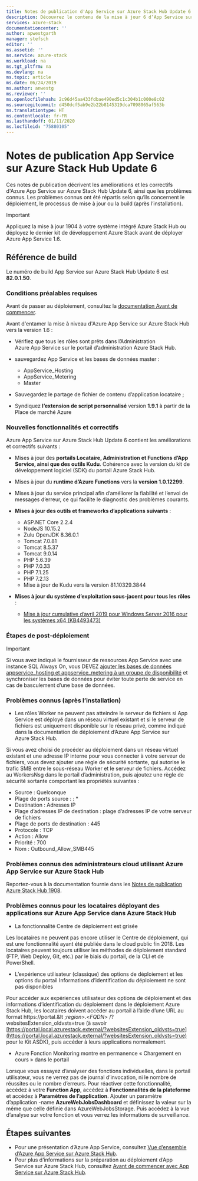 ```yaml
---
title: Notes de publication d'App Service sur Azure Stack Hub Update 6 | Microsoft Docs
description: Découvrez le contenu de la mise à jour 6 d’App Service sur Azure Stack Hub, les problèmes connus et où la télécharger.
services: azure-stack
documentationcenter: ''
author: apwestgarth
manager: stefsch
editor: ''
ms.assetid: ''
ms.service: azure-stack
ms.workload: na
ms.tgt_pltfrm: na
ms.devlang: na
ms.topic: article
ms.date: 06/24/2019
ms.author: anwestg
ms.reviewer: ''
ms.openlocfilehash: 2c96d45aa433fdbae490ed5c1c304b1c000e8c02
ms.sourcegitcommit: d450dcf5ab9e2b22b8145319dca7098065af563b
ms.translationtype: HT
ms.contentlocale: fr-FR
ms.lasthandoff: 01/11/2020
ms.locfileid: "75880105"
---
```

# <a name="app-service-on-azure-stack-hub-update-6-release-notes"></a>Notes de publication App Service sur Azure Stack Hub Update 6

Ces notes de publication décrivent les améliorations et les correctifs d'Azure App Service sur Azure Stack Hub Update 6, ainsi que les problèmes connus. Les problèmes connus ont été répartis selon qu’ils concernent le déploiement, le processus de mise à jour ou la build (après l’installation).

> [!IMPORTANT]
> Appliquez la mise à jour 1904 à votre système intégré Azure Stack Hub ou déployez le dernier kit de développement Azure Stack avant de déployer Azure App Service 1.6.


## <a name="build-reference"></a>Référence de build

Le numéro de build App Service sur Azure Stack Hub Update 6 est **82.0.1.50**.

### <a name="prerequisites"></a>Conditions préalables requises

Avant de passer au déploiement, consultez la [documentation Avant de commencer](azure-stack-app-service-before-you-get-started.md).

Avant d'entamer la mise à niveau d'Azure App Service sur Azure Stack Hub vers la version 1.6 :

- Vérifiez que tous les rôles sont prêts dans l’Administration Azure App Service sur le portail d’administration Azure Stack Hub.

- sauvegardez App Service et les bases de données master :
  - AppService_Hosting
  - AppService_Metering
  - Master

- Sauvegardez le partage de fichier de contenu d’application locataire ;

- Syndiquez **l’extension de script personnalisé** version **1.9.1** à partir de la Place de marché Azure

### <a name="new-features-and-fixes"></a>Nouvelles fonctionnalités et correctifs

Azure App Service sur Azure Stack Hub Update 6 contient les améliorations et correctifs suivants :

- Mises à jour des **portails Locataire, Administration et Functions d’App Service, ainsi que des outils Kudu**. Cohérence avec la version du kit de développement logiciel (SDK) du portail Azure Stack Hub.

- Mises à jour du **runtime d’Azure Functions** vers la **version 1.0.12299**.

- Mises à jour du service principal afin d’améliorer la fiabilité et l’envoi de messages d’erreur, ce qui facilite le diagnostic des problèmes courants.

- **Mises à jour des outils et frameworks d’applications suivants** :
  - ASP.NET Core 2.2.4
  - NodeJS 10.15.2
  - Zulu OpenJDK 8.36.0.1
  - Tomcat 7.0.81
  - Tomcat 8.5.37
  - Tomcat 9.0.14
  - PHP 5.6.39
  - PHP 7.0.33
  - PHP 7.1.25
  - PHP 7.2.13
  - Mise à jour de Kudu vers la version 81.10329.3844

- **Mises à jour du système d’exploitation sous-jacent pour tous les rôles** :
  - [Mise à jour cumulative d’avril 2019 pour Windows Server 2016 pour les systèmes x64 (KB4493473)](https://support.microsoft.com/help/4493473/windows-10-update-kb4493473)

### <a name="post-deployment-steps"></a>Étapes de post-déploiement

> [!IMPORTANT]
> Si vous avez indiqué le fournisseur de ressources App Service avec une instance SQL Always On, vous DEVEZ [ajouter les bases de données appservice_hosting et appservice_metering à un groupe de disponibilité](https://docs.microsoft.com/sql/database-engine/availability-groups/windows/availability-group-add-a-database) et synchroniser les bases de données pour éviter toute perte de service en cas de basculement d’une base de données.

### <a name="known-issues-post-installation"></a>Problèmes connus (après l’installation)

- Les rôles Worker ne peuvent pas atteindre le serveur de fichiers si App Service est déployé dans un réseau virtuel existant et si le serveur de fichiers est uniquement disponible sur le réseau privé, comme indiqué dans la documentation de déploiement d’Azure App Service sur Azure Stack Hub.

Si vous avez choisi de procéder au déploiement dans un réseau virtuel existant et une adresse IP interne pour vous connecter à votre serveur de fichiers, vous devez ajouter une règle de sécurité sortante, qui autorise le trafic SMB entre le sous-réseau Worker et le serveur de fichiers. Accédez au WorkersNsg dans le portail d’administration, puis ajoutez une règle de sécurité sortante comportant les propriétés suivantes :
 * Source : Quelconque
 * Plage de ports source : : *
 * Destination : Adresses IP
 * Plage d’adresses IP de destination : plage d’adresses IP de votre serveur de fichiers
 * Plage de ports de destination : 445
 * Protocole : TCP
 * Action : Allow
 * Priorité : 700
 * Nom : Outbound_Allow_SMB445

### <a name="known-issues-for-cloud-admins-operating-azure-app-service-on-azure-stack-hub"></a>Problèmes connus des administrateurs cloud utilisant Azure App Service sur Azure Stack Hub

Reportez-vous à la documentation fournie dans les [Notes de publication Azure Stack Hub 1908](/azure-stack/operator/release-notes?view=azs-1908).

### <a name="known-issues-for-tenants-deploying-applications-on-azure-app-service-on-azure-stack-hub"></a>Problèmes connus pour les locataires déployant des applications sur Azure App Service dans Azure Stack Hub

- La fonctionnalité Centre de déploiement est grisée

Les locataires ne peuvent pas encore utiliser le Centre de déploiement, qui est une fonctionnalité ayant été publiée dans le cloud public fin 2018.  Les locataires peuvent toujours utiliser les méthodes de déploiement standard (FTP, Web Deploy, Git, etc.) par le biais du portail, de la CLI et de PowerShell.

- L’expérience utilisateur (classique) des options de déploiement et les options du portail Informations d’identification du déploiement ne sont pas disponibles

Pour accéder aux expériences utilisateur des options de déploiement et des informations d’identification du déploiement dans le déploiement Azure Stack Hub, les locataires doivent accéder au portail à l’aide d’une URL au format https://portal.&lt ;*region*&gt;.&lt;*FQDN*&gt; /?websitesExtension_oldvsts=true (à savoir [https://portal.local.azurestack.external/?websitesExtension_oldvsts=true](https://portal.local.azurestack.external/?websitesExtension_oldvsts=true) pour le Kit ASDK), puis accéder à leurs applications normalement.

- Azure Fonction Monitoring montre en permanence « Chargement en cours » dans le portail

Lorsque vous essayez d’analyser des fonctions individuelles, dans le portail utilisateur, vous ne verrez pas de journal d’invocation, ni le nombre de réussites ou le nombre d’erreurs.  Pour réactiver cette fonctionnalité, accédez à votre **Function App**, accédez à **Fonctionnalités de la plateforme** et accédez à **Paramètres de l’application**.  Ajouter un paramètre d’application -name **AzureWebJobsDashboard** et définissez la valeur sur la même que celle définie dans AzureWebJobsStorage.  Puis accédez à la vue d’analyse sur votre fonction et vous verrez les informations de surveillance.

## <a name="next-steps"></a>Étapes suivantes

- Pour une présentation d’Azure App Service, consultez [Vue d’ensemble d’Azure App Service sur Azure Stack Hub](azure-stack-app-service-overview.md).
- Pour plus d’informations sur la préparation au déploiement d’App Service sur Azure Stack Hub, consultez [Avant de commencer avec App Service sur Azure Stack Hub](azure-stack-app-service-before-you-get-started.md).
